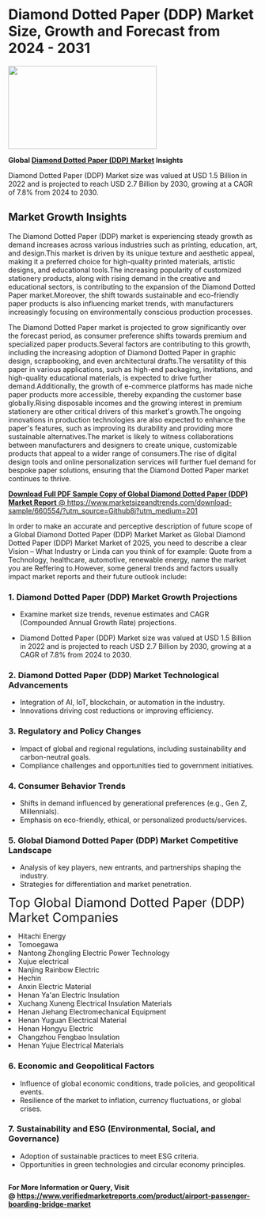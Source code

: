 <H1>Diamond Dotted Paper (DDP) Market Size, Growth and Forecast from 2024 - 2031</H1><img class="aligncenter size-medium wp-image-584254" src="https://thirdeyenews.in/wp-content/uploads/2024/09/Global-Market-Research-300x168.jpeg" alt="" width="300" height="168" /><p><strong>Global&nbsp;<a href="https://www.marketsizeandtrends.com/download-sample/660554/?utm_source=Github8j?utm_medium=201">Diamond Dotted Paper (DDP) Market</a> Insights</strong></p><p>Diamond Dotted Paper (DDP) Market size was valued at USD 1.5 Billion in 2022 and is projected to reach USD 2.7 Billion by 2030, growing at a CAGR of 7.8% from 2024 to 2030.</p><p><h2>Market Growth Insights</h2> <p>The Diamond Dotted Paper (DDP) market is experiencing steady growth as demand increases across various industries such as printing, education, art, and design.This market is driven by its unique texture and aesthetic appeal, making it a preferred choice for high-quality printed materials, artistic designs, and educational tools.The increasing popularity of customized stationery products, along with rising demand in the creative and educational sectors, is contributing to the expansion of the Diamond Dotted Paper market.Moreover, the shift towards sustainable and eco-friendly paper products is also influencing market trends, with manufacturers increasingly focusing on environmentally conscious production processes.</p> <p><a href="#"></a></p> <p>The Diamond Dotted Paper market is projected to grow significantly over the forecast period, as consumer preference shifts towards premium and specialized paper products.Several factors are contributing to this growth, including the increasing adoption of Diamond Dotted Paper in graphic design, scrapbooking, and even architectural drafts.The versatility of this paper in various applications, such as high-end packaging, invitations, and high-quality educational materials, is expected to drive further demand.Additionally, the growth of e-commerce platforms has made niche paper products more accessible, thereby expanding the customer base globally.Rising disposable incomes and the growing interest in premium stationery are other critical drivers of this market's growth.The ongoing innovations in production technologies are also expected to enhance the paper's features, such as improving its durability and providing more sustainable alternatives.The market is likely to witness collaborations between manufacturers and designers to create unique, customizable products that appeal to a wider range of consumers.The rise of digital design tools and online personalization services will further fuel demand for bespoke paper solutions, ensuring that the Diamond Dotted Paper market continues to thrive.<p><a href="#"></p><p><span class=""><strong>Download Full PDF Sample Copy of Global Diamond Dotted Paper (DDP) Market Report</strong> @ <a href="https://www.marketsizeandtrends.com/download-sample/660554/?utm_source=Github8j?utm_medium=201" target="_blank">https://www.marketsizeandtrends.com/download-sample/660554/?utm_source=Github8j?utm_medium=201</a></span></p><p>In order to make an accurate and perceptive description of future scope of a Global&nbsp;Diamond Dotted Paper (DDP) Market Market as Global&nbsp;Diamond Dotted Paper (DDP) Market Market of 2025, you need to describe a clear Vision &ndash; What Industry or Linda can you think of for example: Quote from a Technology, healthcare, automotive, renewable energy, name the market you are Reffering to.However, some general trends and factors usually impact market reports and their future outlook include:</p><h3>1.&nbsp;<strong>Diamond Dotted Paper (DDP) Market Growth Projections</strong></h3><ul><li>Examine market size trends, revenue estimates and CAGR (Compounded Annual Growth Rate) projections.</li><li><p>Diamond Dotted Paper (DDP) Market size was valued at USD 1.5 Billion in 2022 and is projected to reach USD 2.7 Billion by 2030, growing at a CAGR of 7.8% from 2024 to 2030.</p></li></ul><h3>2.&nbsp;<strong>Diamond Dotted Paper (DDP) Market Technological Advancements</strong></h3><ul><li>Integration of AI, IoT, blockchain, or automation in the industry.</li><li>Innovations driving cost reductions or improving efficiency.</li></ul><h3>3.&nbsp;<strong>Regulatory and Policy Changes</strong></h3><ul><li>Impact of global and regional regulations, including sustainability and carbon-neutral goals.</li><li>Compliance challenges and opportunities tied to government initiatives.</li></ul><h3>4.&nbsp;<strong>Consumer Behavior Trends</strong></h3><ul><li>Shifts in demand influenced by generational preferences (e.g., Gen Z, Millennials).</li><li>Emphasis on eco-friendly, ethical, or personalized products/services.</li></ul><h3>5.&nbsp;<strong>Global Diamond Dotted Paper (DDP) Market Competitive Landscape</strong></h3><ul><li>Analysis of key players, new entrants, and partnerships shaping the industry.</li><li>Strategies for differentiation and market penetration.</li></ul><p data-pm-slice="1 1 []"><span style="color: inherit; font-family: inherit; font-size: 25px;">Top Global Diamond Dotted Paper (DDP) Market Companies</span></p><div class="" data-test-id=""><p><li>Hitachi Energy</li><li> Tomoegawa</li><li> Nantong Zhongling Electric Power Technology</li><li> Xujue electrical</li><li> Nanjing Rainbow Electric</li><li> Hechin</li><li> Anxin Electric Material</li><li> Henan Ya'an Electric Insulation</li><li> Xuchang Xuneng Electrical Insulation Materials</li><li> Henan Jiehang Electromechanical Equipment</li><li> Henan Yuguan Electrical Material</li><li> Henan Hongyu Electric</li><li> Changzhou Fengbao Insulation</li><li> Henan Yujue Electrical Materials</li></p></div><h3>6.&nbsp;<strong>Economic and Geopolitical Factors</strong></h3><ul><li>Influence of global economic conditions, trade policies, and geopolitical events.</li><li>Resilience of the market to inflation, currency fluctuations, or global crises.</li></ul><h3>7.&nbsp;<strong>Sustainability and ESG (Environmental, Social, and Governance)</strong></h3><ul><li>Adoption of sustainable practices to meet ESG criteria.</li><li>Opportunities in green technologies and circular economy principles.</li></ul><h2><strong style="font-size: 14px;">For More Information or Query, Visit @&nbsp;</strong><a style="background-color: #ffffff; font-size: 14px;" href="https://www.marketsizeandtrends.com/report/diamond-dotted-paper-ddp-market/" target="_blank">https://www.verifiedmarketreports.com/product/airport-passenger-boarding-bridge-market</a></h2>